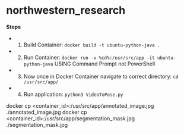 # northwestern_research

 **Steps**
 - 1) Build Container: ```docker build -t ubuntu-python-java . ```
 - 2) Run Container: ```docker run -v %cd%:/usr/src/app -it ubuntu-python-java``` USING Command Prompt not PowerShell 
 - 3) Now once in Docker Container navigate to correct directory: ```cd /usr/src/app/```
 - 4) Run application: ```python3 VideoToPose.py```

 docker cp <container_id>:/usr/src/app/annotated_image.jpg ./annotated_image.jpg
docker cp <container_id>:/usr/src/app/segmentation_mask.jpg ./segmentation_mask.jpg
